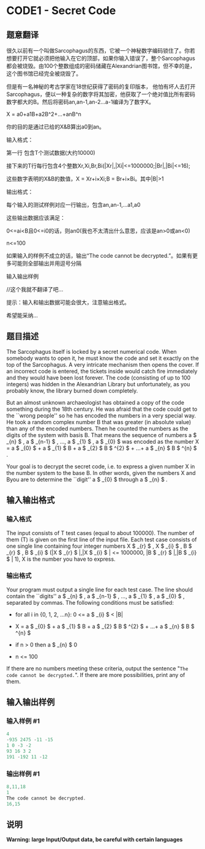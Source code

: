 # CODE1 - Secret Code

## 题意翻译

很久以前有一个叫做Sarcophagus的东西，它被一个神秘数字编码锁住了。你若想要打开它就必须把他输入在它的顶部，如果你输入错误了，整个Sarcophagus都会被烧毁。由100个整数组成的密码储藏在Alexandrian图书馆，但不幸的是，这个图书馆已经完全被烧毁了。

但是有一名神秘的考古学家在18世纪获得了密码的复印版本， 他怕有坏人去打开Sarcophagus，便以一种复杂的数字将其加密，他获取了一个绝对值比所有密码数字都大的B。然后将密码an,an-1,an-2...a-1编译为了数字X。

X = a0+a1B+a2B^2+...+anB^n

你的目的是通过已给的X&B算出a0到an。

输入格式：

第一行 包含T个测试数据(大约10000)

接下来的T行每行包含4个整数Xr,Xi,Br,Bi(|Xr|,|Xi|<=1000000;|Br|,|Bi|<=16);

这些数字表明的X&B的数值，X = Xr+i×Xi;B = Br+i×Bi。其中|B|>1

输出格式：

每个输入的测试样例对应一行输出，包含an,an-1,...a1,a0

这些输出数据应该满足：

0<=ai<B且0<=i0的话，则an0(我也不太清出什么意思，应该是an>0或an<0)

n<=100

如果输入的样例不成立的话，输出“The code cannot be decrypted.”。如果有更多可能则全部输出并用逗号分隔

输入输出样例

//这个我就不翻译了吧...

提示：输入和输出数据可能会很大，注意输出格式。

希望能采纳...

## 题目描述

 The Sarcophagus itself is locked by a secret numerical code. When somebody wants to open it, he must know the code and set it exactly on the top of the Sarcophagus. A very intricate mechanism then opens the cover. If an incorrect code is entered, the tickets inside would catch fire immediately and they would have been lost forever. The code (consisting of up to 100 integers) was hidden in the Alexandrian Library but unfortunately, as you probably know, the library burned down completely.

But an almost unknown archaeologist has obtained a copy of the code something during the 18th century. He was afraid that the code could get to the ``wrong people'' so he has encoded the numbers in a very special way. He took a random complex number B that was greater (in absolute value) than any of the encoded numbers. Then he counted the numbers as the digits of the system with basis B. That means the sequence of numbers a $ _{n} $ , a $ _{n-1} $ , ..., a $ _{1} $ , a $ _{0} $ was encoded as the number X = a $ _{0} $ + a $ _{1} $ B + a $ _{2} $ B $ ^{2} $ + ...+ a $ _{n} $ B $ ^{n} $ .

Your goal is to decrypt the secret code, i.e. to express a given number X in the number system to the base B. In other words, given the numbers X and Byou are to determine the ``digit'' a $ _{0} $ through a $ _{n} $ .

## 输入输出格式

### 输入格式

The input consists of T test cases (equal to about 100000). The number of them (T) is given on the first line of the input file. Each test case consists of one single line containing four integer numbers X $ _{r} $ , X $ _{i} $ , B $ _{r} $ , B $ _{i} $ (|X $ _{r} $ |,|X $ _{i} $ | <= 1000000, |B $ _{r} $ |,|B $ _{i} $ |  1), X is the number you have to express.

### 输出格式

Your program must output a single line for each test case. The line should contain the ``digits'' a $ _{n} $ , a $ _{n-1} $ , ..., a $ _{1} $ , a $ _{0} $ , separated by commas. The following conditions must be satisfied:

- for all i in {0, 1, 2, ...n}: 0 <= a $ _{i} $ < |B|

- X = a $ _{0} $ + a $ _{1} $ B + a $ _{2} $ B $ ^{2} $ + ...+ a $ _{n} $ B $ ^{n} $

- if n > 0 then a $ _{n} $  0

- n <= 100

If there are no numbers meeting these criteria, output the sentence "`The code cannot be decrypted.`". If there are more possibilities, print any of them.

## 输入输出样例

### 输入样例 #1

```cpp
4
-935 2475 -11 -15
1 0 -3 -2
93 16 3 2
191 -192 11 -12
```


### 输出样例 #1

```cpp
8,11,18
1
The code cannot be decrypted.
16,15
```


## 说明

**Warning: large Input/Output data, be careful with certain languages**

